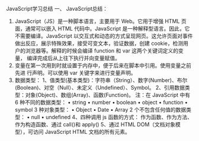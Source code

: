 JavaScript学习总结
一、	JavaScript总结：
1. JavaScript（JS）是一种脚本语言，主要用于 Web。它用于增强 HTML 页面，通常可以嵌入 HTML 代码中。JavaScript 是一种解释型语言。因此，它不需要编译。JavaScript 以交互式和动态的方式呈现网页。这允许页面对事件做出反应，展示特殊效果，接受可变文本，验证数据，创建 cookie，检测用户的浏览器等。解释的时候会编译 function 和 var 这两个关键词定义的变量， 编译完成后从上往下执行并向变量赋值。 
2. 变量在第一次用到时就设置于内存中，便于后来在脚本中引用。使用变量之前先进 行声明。可以使用 var 关键字来进行变量声明。 
3. 数据类型：
1、值类型(基本类型)：字符串（String）、数字(Number)、布尔(Boolean)、对空（Null）、未定义（Undefined）、Symbol。
2、引用数据类型：对象(Object)、数组(Array)、函数(Function)。
注：在 JavaScript 中有 6 种不同的数据类型：
•	string
•	number
•	boolean
•	object
•	function
•	symbol
3 种对象类型：
•	Object
•	Date
•	Array
2 个不包含任何值的数据类型：
•	null
•	undefined
4、四种调用 js 函数的方式： 
作为函数、作为方法、作为构造函数、通过 call()和 apply()
5、通过 HTML DOM（文档对象模型），可访问 JavaScript HTML 文档的所有元素。 
 
